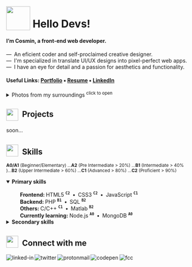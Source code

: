 <!-- # <sub><img src = "https://i.postimg.cc/dtLRKm2z/robot2.gif" width = "100px"></sub> Hi Devs, let's build the future of digital! -->
# <sub><img src = "https://i.postimg.cc/hvFNn3kt/rocket2.gif" width = "64px"></sub> Hello Devs!
<!-- # <sub><img src = "https://i.postimg.cc/85QQ8Qys/earth.gif" width = "64px"></sub> Hi Devs, let's build the future of digital!  -->

#### I’m Cosmin, a front-end web developer. 

&mdash;&ensp;An eficient coder and self-proclaimed creative designer.<br>
&mdash;&ensp;I'm specialized in translate UI/UX designs into pixel-perfect web apps.<br>
&mdash;&ensp;I have an eye for detail and a passion for aesthetics and functionality.

#### Useful Links: [Portfolio](https://www.linkedin.com/in/cosmin-moldovan/) &#9642; [Resume](https://www.linkedin.com/in/cosmin-moldovan) &#9642; [LinkedIn](https://www.linkedin.com/in/cosmin-moldovan)

<details>
  <summary>Photos from my surroundings <sup>click to open</sup></summary><br>
  <p><img title="Sibiu city" alt="Sibiu" src="https://i.postimg.cc/fTNyNjM6/sibiu.png">&emsp;<img title="Sibiu city" alt="Sibiu-Sky" src="https://i.postimg.cc/bNy7js2z/sibiu-sky.png">&emsp;<img title="Clay Castle Fairy Valley" alt="Castelul-Zanelor" src="https://i.postimg.cc/j2zjfC4g/castelul-zanelor.png">&emsp;<img title="Transfagarasan road" alt="Transfagarasan" src="https://i.postimg.cc/QxJtx9tV/transfagarasan.png">&emsp;<img title="Balea lake" alt="Balea-Lac" src="https://i.postimg.cc/SQ8R3tb6/balea-lac.png"></p>
</details>

<!-- 🖥️ -->
##  <sub><sub><img src = "https://i.postimg.cc/3RnMwX3y/folder.gif" width = "32px"></sub></sub>&ensp;Projects
<!-- ##  <sub><img src = "https://i.postimg.cc/c4Rq0w5Z/file.png" width = "32px"></sub>&ensp;Projects -->


soon...
<!-- ⚔️ -->
## <sub><img src = "https://i.postimg.cc/HLh4WFXf/todo-list.gif" width = "32px"></sub>&ensp;Skills
<!-- ## <sub><img src = "https://i.postimg.cc/Vk7xDbQf/code.gif" width = "32px"></sub>&ensp;Skills -->

<!-- <table>
  <thead>
    <tr>
      <th>Rank</th>
      <th>Programming languages</th>
    </tr>
  </thead>
  <tbody>
    <tr>
      <td align="center">
        <sub><img src="https://i.postimg.cc/G2xr958X/diamond-shield.png" width="16px"></sub>
      </td>
      <td>
        HYML5 &bull; CSS3 &bull; JavaScript
      </td>
    </tr>
    <tr>
      <td align="center">
        <sub><img src="https://i.postimg.cc/NMJmhpsz/gold-shield.png" width="16px"></sub>
      </td>
      <td>
        C/C++ &bull; SQL
      </td>
    </tr>
    <tr>
      <td align="center">
        <sub><img src="https://i.postimg.cc/wMnNMMs5/silver-shield.png" width="16px"></sub>
      </td>
      <td>
        PHP &bull; Matlab
      </td>
    </tr>
    <tr>
      <td align="center">
        <sub><img src="https://i.postimg.cc/SRn8mCjN/bronze-shield.png" width="16px"></sub>
      </td>
      <td>
        React
      </td>
    </tr>
  </tbody>
  <tfoot>
    <tr>
      <td colspan="2">
        <sup><sup><sub>🔴</sub></sup>&ensp;Bronze > 15%</sup></sup>&emsp;&emsp;<sup><sup><sub>🟡</sub></sup>&ensp;Gold > 80%</sup><br>
        <sup><sup><sub>⚫</sub></sup>&ensp;Silver > 50%</sup></sup>&emsp;&emsp;&ensp;<sup><sup><sub>🔵</sub></sup>&ensp;Diamond > 90%</sup>
      </td/>
    </tr>
  </tfoot>
</table> -->

<sup>**A0/A1** (Beginner/Elementary) ...**A2** (Pre Intermediate > 20%) ...**B1** (Intermediate > 40% )...**B2** (Upper Intermediate > 60%) ...**C1** (Advanced > 80%) ...**C2** (Proficient > 90%)</sup><br>
<details open>
  <summary><strong>Primary skills</strong></summary><br>
  &emsp;<sub><img src="https://i.postimg.cc/grFZVxYh/checked.png" width="16px"></sub>&ensp;<strong>Frontend: </strong>HTML5 <sup><code><strong>C2</strong></code></sup>&ensp;&bull;&ensp;CSS3 <sup><code><strong>C2</strong></code></sup>&ensp;&bull;&ensp;JavaScript <sup><code><strong>C1</strong></code></sup><br>
  &emsp;<sub><img src="https://i.postimg.cc/grFZVxYh/checked.png" width="16px"></sub>&ensp;<strong>Backend: </strong>PHP <sup><code><strong>B1</strong></code></sup>&ensp;&bull;&ensp;SQL <sup><code><strong>B2</strong></code></sup><br>
  &emsp;<sub><img src="https://i.postimg.cc/grFZVxYh/checked.png" width="16px"></sub>&ensp;<strong>Others: </strong>C/C++ <sup><code><strong>C1</strong></code></sup>&ensp;&bull;&ensp;Matlab <sup><code><strong>B2</strong></code></sup><br>
  &emsp;<sub><img src="https://i.postimg.cc/90SvJjSZ/unchecked.png" width="16px"></sub>&ensp;<strong>Currently learning: </strong>Node.js <sup><code><strong>A0</strong></code></sup>&ensp;&bull;&ensp;MongoDB <sup><code><strong>A0</strong></code></sup>
</details>
        
<details><br>
  <summary><strong>Secondary skills</strong></summary>
  &emsp;<sub><img src="https://i.postimg.cc/grFZVxYh/checked.png" width="16px"></sub>&ensp;<strong>Tools: </strong>VSCode&ensp;&bull;&ensp;Figma&ensp;&bull;&ensp;Vivaldi&ensp;&bull;&ensp;Linux
</details>

<!-- 👥 -->
##  <sub><img src = "https://i.postimg.cc/k4f5Z7rm/chat.gif" width = "32px"></sub>&ensp;Connect with me 
<!-- ##  <sub><img src = "https://i.postimg.cc/7ZF6Cgn6/comments-alt.png" width = "32px"></sub>&ensp;Connect with me  -->


[<img align="left" alt="linked-in" src="https://img.shields.io/badge/linkedin-%230077B5.svg?&style=for-the-badge&logo=linkedin&logoColor=white" />](https://www.linkedin.com/in/cosmin-moldovan/)

[<img align="left" alt="twitter" src="https://img.shields.io/badge/twitter-%231DA1F2.svg?&style=for-the-badge&logo=twitter&logoColor=white" />](https://twitter.com/_cosminmoldovan)

[<img align="left" alt="protonmail" src="https://img.shields.io/badge/ProtonMail-8B89CC?style=for-the-badge&logo=protonmail&logoColor=white" />](mailto:cosmin.moldovan@prrotonmail.com)

[<img align="left" alt="codepen" src="https://img.shields.io/badge/Codepen-000000?style=for-the-badge&logo=codepen&logoColor=white" />](https://codepen.io/cosmin-moldovan)

[<img align="left" alt="fcc" src="https://img.shields.io/badge/free%20code%20camp-27273D?style=for-the-badge&logo=freecodecamp&logoColor=white" />](https://www.freecodecamp.org/cosmin-moldovan)
